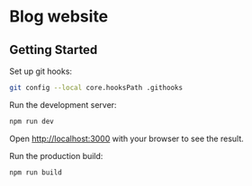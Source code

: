 # Blog website

## Getting Started

Set up git hooks:

```sh
git config --local core.hooksPath .githooks
```

Run the development server:

```sh
npm run dev
```

Open [http://localhost:3000](http://localhost:3000) with your browser to see the result.

Run the production build:

```sh
npm run build
```
